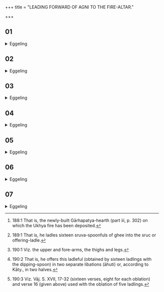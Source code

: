 +++
title = "LEADING FORWARD OF AGNI TO THE FIRE-ALTAR."

+++


##  01
<details><summary>Eggeling</summary>

1. Having returned to the (Gārhapatya [^egg_318]) in order to take forward the fire, he offers oblations, and puts on pieces of firewood. For now that Agni was about to go forward (to the fire-altar), the gods regaled him with food, both with oblations and pieces of firewood; and in like manner does this (Sacrificer), now that he (Agni) is about to go forward, regale him with food, both with oblations and pieces of firewood. He takes (ghee) in five ladlings: the meaning of this has been explained.

[^egg_318]: 188:1 That is, the newly-built Gārhapatya-hearth (part iii, p. 302) on which the Ukhya fire has been deposited.
</details>

##  02
<details><summary>Eggeling</summary>

2. He then takes (ghee) in sixteen ladlings [^egg_319],--Prajāpati consists of sixteen parts, and Prajāpati is Agni: he thus regales him with food proportionate to his body; and the food which is proportionate to the body satisfies and does no injury; but that which is excessive does injury, and that which is too little does not satisfy. He takes (the oblations) in the same offering-ladle, for one and the same (Agni) is he whom he regales therewith. With two (verses) addressed to Viśvakarman he offers; for this Agni is Viśvakarman (the all-worker): it is him he thereby gratifies. Three oblations he offers,--threefold is Agni: as great as Agni is, as great as is his measure, with so much food he thus regales him.

[^egg_319]: 189:1 That is, he ladles sixteen sruva-spoonfuls of ghee into the sruc or offering-ladle.
</details>

##  03
<details><summary>Eggeling</summary>

3. He then puts on the pieces of firewood: this is as if, after regaling some one, one were to attend upon him. They are of udumbara (ficus glomerata) wood; for the Udumbara is food and sap: with food and sap he thus regales him. They are fresh (green), for that part of trees which is fresh is uninjured and living: he thus regales him with what is uninjured and living in trees. They are soaked in ghee; for ghee is sacred to Agni: with his own portion, with his own sap he thus regales him. They remain the whole night in it, for there they become imbued with sap. Three pieces of wood he puts on,--threefold is Agni: as great as Agni is, as great as is his measure, with so much food he thus regales him.
</details>

##  04
<details><summary>Eggeling</summary>

4. And; again, as to why he offers those oblations;--now that he (Agni) was about to go forward,

the gods restored (recruited) him beforehand with food, with these oblations; and in like manner does this (Sacrificer), now that he (Agni) is about to go forward, restore him beforehand with food, with these oblations.
</details>

##  05
<details><summary>Eggeling</summary>

5. He takes (ghee) in five ladlings, for fivefold divided is that vital air in the head,--the mind, speech, the breath, the eye, and the ear,--he thus lays that fivefold divided vital air into this head. [He offers it, with, Vāj. S. XVII, 16], 'Agni, with sharp flame, (may destroy every demon! Agni gaineth wealth for us)' thus with a (verse) containing (the word) 'sharp': he therewith sharpens his head so as to become sharp.
</details>

##  06
<details><summary>Eggeling</summary>

6. He then takes (ghee) in sixteen ladlings: eight vital airs, and eight limbs [^egg_320],--this (the symbolical) amount. He takes it in the same spoon, for, indeed, the vital airs and the limbs are in the same body. Separately [^egg_321] he offers: he thereby makes a distinction between the vital airs and the limbs. With two (verses) addressed to Viśvakarman he offers: Viśvakarman is this Agni, it is him he thus puts together. Three oblations he offers,--threefold is Agni: as great as Agni is, as great as is his measure, with so much food he thus restores him. With seventeen verses (he offers) [^egg_322],--Prajāpati is seventeenfold, and Prajāpati is Agni: as great as Agni is, as great as is his measure, with so much he thus restores him.

[^egg_320]: 190:1 Viz. the upper and fore-arms, the thighs and legs.

[^egg_321]: 190:2 That is, he offers this ladleful (obtained by sixteen ladlings with the dipping-spoon) in two separate libations (āhuti) or, according to Kāty., in two halves.

[^egg_322]: 190:3 Viz. Vāj. S. XVII, 17-32 (sixteen verses, eight for each oblation) and verse 16 (given above) used with the oblation of five ladlings.

 With (ghee) taken in twenty-one ladlings (he offers the two oblations),--there are twelve months, five seasons, these three worlds, and yonder sun as the twenty-first: this is the (symbolical) amount (or, correspondence).
</details>

##  07
<details><summary>Eggeling</summary>

7. And, again, as to why he puts the pieces of firewood on; the gods having set him up wholly and completely, now regaled him with this food, these pieces of firewood; and in like manner does this (Sacrificer), now that he has set him up wholly and completely, regale him with this food, these pieces of firewood. They are of udumbara wood, and fresh, and remain for a whole night (being) soaked in ghee: the significance of this has been explained. [He puts them on, with, Vāj. S. XVII, 50-52], 'Upwards lead thou him, O Agni! . . . Forward lead thou him, O Indra! . . . In whose house we make offering . . .,' as the text, so the meaning. Three pieces of firewood he puts on,--threefold is Agni: as great as Agni is, as great as is his measure, with so much food he thus regales him. Three oblations he offers,--that makes six: the significance of this has been explained.
</details>